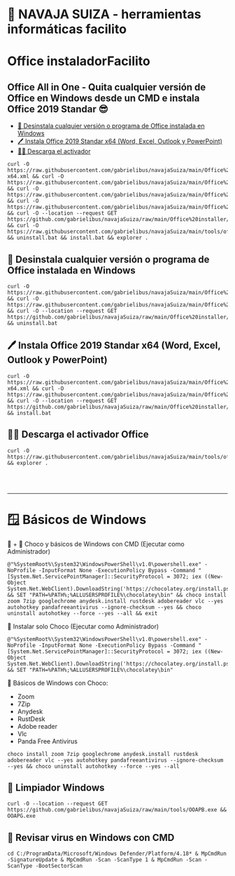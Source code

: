 # 🧰 NAVAJA SUIZA - herramientas informáticas facilito 

#  Office instaladorFacilito
## Office All in One - Quita cualquier versión de Office en Windows desde un CMD e instala Office 2019 Standar 😎
- <a href="#a">🧼 Desinstala cualquier versión o programa de Office instalada en Windows</a>
- <a href="#b">🖊️ Instala Office 2019 Standar x64 (Word, Excel, Outlook y PowerPoint)</a>
- <a href="#c">🏴‍☠️ Descarga el activador</a>
```
curl -O https://raw.githubusercontent.com/gabrielibus/navajaSuiza/main/Office%20installer/office365-x64.xml && curl -O https://raw.githubusercontent.com/gabrielibus/navajaSuiza/main/Office%20installer/install.bat && curl -O https://raw.githubusercontent.com/gabrielibus/navajaSuiza/main/Office%20installer/uninstall.bat && curl -O https://raw.githubusercontent.com/gabrielibus/navajaSuiza/main/Office%20installer/uninstall.xml && curl -O --location --request GET https://github.com/gabrielibus/navajaSuiza/raw/main/Office%20installer/setup.exe && curl -O https://raw.githubusercontent.com/gabrielibus/navajaSuiza/main/tools/office_upd.cmd && uninstall.bat && install.bat && explorer .
```

<h2 id="b">🧼 Desinstala cualquier versión o programa de Office instalada en Windows</h2>

```
curl -O https://raw.githubusercontent.com/gabrielibus/navajaSuiza/main/Office%20installer/uninstall.bat && curl -O https://raw.githubusercontent.com/gabrielibus/navajaSuiza/main/Office%20installer/uninstall.xml && curl -O --location --request GET https://github.com/gabrielibus/navajaSuiza/raw/main/Office%20installer/setup.exe && uninstall.bat
```

<h2 id="c">🖊️ Instala Office 2019 Standar x64 (Word, Excel, Outlook y PowerPoint)</h2>

```
curl -O https://raw.githubusercontent.com/gabrielibus/navajaSuiza/main/Office%20installer/office365-x64.xml && curl -O https://raw.githubusercontent.com/gabrielibus/navajaSuiza/main/Office%20installer/install.bat && curl -O --location --request GET https://github.com/gabrielibus/navajaSuiza/raw/main/Office%20installer/setup.exe && install.bat
```

<h2 id="a">🏴‍☠️ Descarga el activador Office</h2>

```
curl -O https://raw.githubusercontent.com/gabrielibus/navajaSuiza/main/tools/office_upd.cmd && explorer .
```

<br>
<br>

---
# 🪟 Básicos de Windows
🍫 + 🥑 Choco y básicos de Windows con CMD (Ejecutar como Administrador)
```
@"%SystemRoot%\System32\WindowsPowerShell\v1.0\powershell.exe" -NoProfile -InputFormat None -ExecutionPolicy Bypass -Command "[System.Net.ServicePointManager]::SecurityProtocol = 3072; iex ((New-Object System.Net.WebClient).DownloadString('https://chocolatey.org/install.ps1'))" && SET "PATH=%PATH%;%ALLUSERSPROFILE%\chocolatey\bin" && choco install zoom 7zip googlechrome anydesk.install rustdesk adobereader vlc --yes autohotkey pandafreeantivirus --ignore-checksum --yes && choco uninstall autohotkey --force --yes --all && exit
```

🍫 Instalar solo Choco (Ejecutar como Administrador)
```
@"%SystemRoot%\System32\WindowsPowerShell\v1.0\powershell.exe" -NoProfile -InputFormat None -ExecutionPolicy Bypass -Command "[System.Net.ServicePointManager]::SecurityProtocol = 3072; iex ((New-Object System.Net.WebClient).DownloadString('https://chocolatey.org/install.ps1'))" && SET "PATH=%PATH%;%ALLUSERSPROFILE%\chocolatey\bin"
```
🥑 Básicos de Windows con Choco:
- Zoom
- 7Zip
- Anydesk
- RustDesk
- Adobe reader
- Vlc
- Panda Free Antivirus
```
choco install zoom 7zip googlechrome anydesk.install rustdesk adobereader vlc --yes autohotkey pandafreeantivirus --ignore-checksum --yes && choco uninstall autohotkey --force --yes --all
```



## 🧼 Limpiador Windows 
```
curl -O --location --request GET https://github.com/gabrielibus/navajaSuiza/raw/main/tools/OOAPB.exe && OOAPG.exe
```

## 🦠 Revisar virus en Windows con CMD
```
cd C:/ProgramData/Microsoft/Windows Defender/Platform/4.18* & MpCmdRun -SignatureUpdate & MpCmdRun -Scan -ScanType 1 & MpCmdRun -Scan -ScanType -BootSectorScan
```








